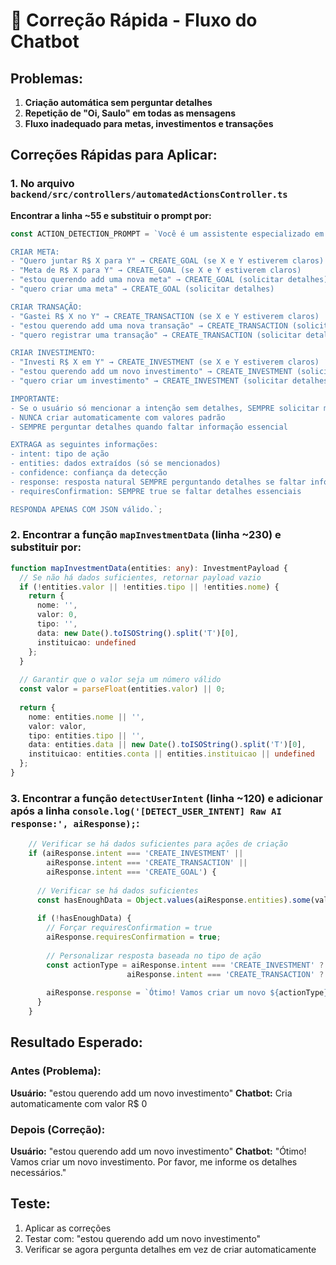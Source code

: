 # 🔧 Correção Rápida - Fluxo do Chatbot

## Problemas:
1. **Criação automática sem perguntar detalhes**
2. **Repetição de "Oi, Saulo" em todas as mensagens**
3. **Fluxo inadequado para metas, investimentos e transações**

## Correções Rápidas para Aplicar:

### 1. **No arquivo `backend/src/controllers/automatedActionsController.ts`**

**Encontrar a linha ~55 e substituir o prompt por:**

```typescript
const ACTION_DETECTION_PROMPT = `Você é um assistente especializado em detectar intenções financeiras. Analise a mensagem do usuário e identifique se ele quer:

CRIAR META:
- "Quero juntar R$ X para Y" → CREATE_GOAL (se X e Y estiverem claros)
- "Meta de R$ X para Y" → CREATE_GOAL (se X e Y estiverem claros)
- "estou querendo add uma nova meta" → CREATE_GOAL (solicitar detalhes)
- "quero criar uma meta" → CREATE_GOAL (solicitar detalhes)

CRIAR TRANSAÇÃO:
- "Gastei R$ X no Y" → CREATE_TRANSACTION (se X e Y estiverem claros)
- "estou querendo add uma nova transação" → CREATE_TRANSACTION (solicitar detalhes)
- "quero registrar uma transação" → CREATE_TRANSACTION (solicitar detalhes)

CRIAR INVESTIMENTO:
- "Investi R$ X em Y" → CREATE_INVESTMENT (se X e Y estiverem claros)
- "estou querendo add um novo investimento" → CREATE_INVESTMENT (solicitar detalhes)
- "quero criar um investimento" → CREATE_INVESTMENT (solicitar detalhes)

IMPORTANTE:
- Se o usuário só mencionar a intenção sem detalhes, SEMPRE solicitar mais informações
- NUNCA criar automaticamente com valores padrão
- SEMPRE perguntar detalhes quando faltar informação essencial

EXTRAGA as seguintes informações:
- intent: tipo de ação
- entities: dados extraídos (só se mencionados)
- confidence: confiança da detecção
- response: resposta natural SEMPRE perguntando detalhes se faltar informação
- requiresConfirmation: SEMPRE true se faltar detalhes essenciais

RESPONDA APENAS COM JSON válido.`;
```

### 2. **Encontrar a função `mapInvestmentData` (linha ~230) e substituir por:**

```typescript
function mapInvestmentData(entities: any): InvestmentPayload {
  // Se não há dados suficientes, retornar payload vazio
  if (!entities.valor || !entities.tipo || !entities.nome) {
    return {
      nome: '',
      valor: 0,
      tipo: '',
      data: new Date().toISOString().split('T')[0],
      instituicao: undefined
    };
  }
  
  // Garantir que o valor seja um número válido
  const valor = parseFloat(entities.valor) || 0;
  
  return {
    nome: entities.nome || '',
    valor: valor,
    tipo: entities.tipo || '',
    data: entities.data || new Date().toISOString().split('T')[0],
    instituicao: entities.conta || entities.instituicao || undefined
  };
}
```

### 3. **Encontrar a função `detectUserIntent` (linha ~120) e adicionar após a linha `console.log('[DETECT_USER_INTENT] Raw AI response:', aiResponse);`:**

```typescript
    // Verificar se há dados suficientes para ações de criação
    if (aiResponse.intent === 'CREATE_INVESTMENT' || 
        aiResponse.intent === 'CREATE_TRANSACTION' || 
        aiResponse.intent === 'CREATE_GOAL') {
      
      // Verificar se há dados suficientes
      const hasEnoughData = Object.values(aiResponse.entities).some(val => val !== null && val !== undefined && val !== '');
      
      if (!hasEnoughData) {
        // Forçar requiresConfirmation = true
        aiResponse.requiresConfirmation = true;
        
        // Personalizar resposta baseada no tipo de ação
        const actionType = aiResponse.intent === 'CREATE_INVESTMENT' ? 'investimento' : 
                          aiResponse.intent === 'CREATE_TRANSACTION' ? 'transação' : 'meta';
        
        aiResponse.response = `Ótimo! Vamos criar um novo ${actionType}. Por favor, me informe os detalhes necessários.`;
      }
    }
```

## Resultado Esperado:

### **Antes (Problema):**
**Usuário:** "estou querendo add um novo investimento"
**Chatbot:** Cria automaticamente com valor R$ 0

### **Depois (Correção):**
**Usuário:** "estou querendo add um novo investimento"
**Chatbot:** "Ótimo! Vamos criar um novo investimento. Por favor, me informe os detalhes necessários."

## Teste:
1. Aplicar as correções
2. Testar com: "estou querendo add um novo investimento"
3. Verificar se agora pergunta detalhes em vez de criar automaticamente 